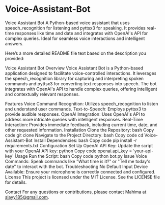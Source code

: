 # Voice-Assistant-Bot
 Voice Assistant Bot  A Python-based voice assistant that uses speech_recognition for listening and pyttsx3 for speaking. It provides real-time responses like time and date and integrates with OpenAI's API for complex queries. Ideal for seamless voice interactions and intelligent answers.

Here’s a more detailed README file text based on the description you provided:

Voice Assistant Bot
Overview
Voice Assistant Bot is a Python-based application designed to facilitate voice-controlled interactions. It leverages the speech_recognition library for capturing and interpreting spoken commands and pyttsx3 for converting text responses into speech. The bot integrates with OpenAI's API to handle complex queries, offering intelligent and contextually relevant responses.

Features
Voice Command Recognition: Utilizes speech_recognition to listen and understand user commands.
Text-to-Speech: Employs pyttsx3 to provide audible responses.
OpenAI Integration: Uses OpenAI's API to address more intricate queries with intelligent responses.
Real-Time Interaction: Provides immediate feedback, including current time, date, and other requested information.
Installation
Clone the Repository:
bash
Copy code
git clone <repository-url>
Navigate to the Project Directory:
bash
Copy code
cd Voice-Assistant-Bot
Install Dependencies:
bash
Copy code
pip install -r requirements.txt
Configuration
Set Up OpenAI API Key: Update the script with your OpenAI API key:
python
Copy code
openai.api_key = 'your-api-key'
Usage
Run the Script:
bash
Copy code
python bot.py
Issue Voice Commands: Speak commands like "What time is it?" or "Tell me today's date" to interact with the bot.
Troubleshooting
No Default Input Device Available: Ensure your microphone is correctly connected and configured.
License
This project is licensed under the MIT License. See the LICENSE file for details.

Contact
For any questions or contributions, please contact Mahima at slayy185@gmail.com.

